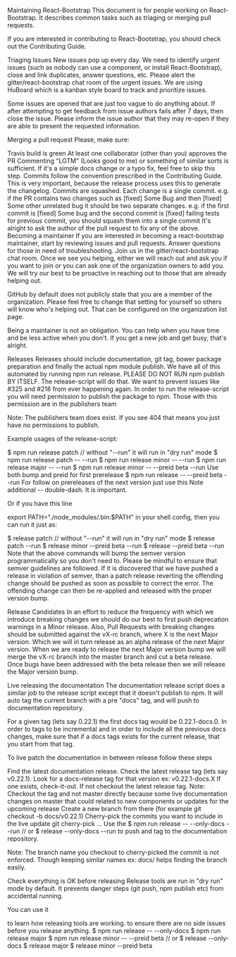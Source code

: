 Maintaining React-Bootstrap
This document is for people working on React-Bootstrap. It describes common tasks such as triaging or merging pull requests.

If you are interested in contributing to React-Bootstrap, you should check out the Contributing Guide.

Triaging Issues
New issues pop up every day. We need to identify urgent issues (such as nobody can use a component, or install React-Bootstrap), close and link duplicates, answer questions, etc. Please alert the gitter/react-bootstrap chat room of the urgent issues. We are using HuBoard which is a kanban style board to track and prioritize issues.

Some issues are opened that are just too vague to do anything about. If after attempting to get feedback from issue authors fails after 7 days, then close the issue. Please inform the issue author that they may re-open if they are able to present the requested information.

Merging a pull request
Please, make sure:

Travis build is green
At least one collaborator (other than you) approves the PR
Commenting "LGTM" (Looks good to me) or something of similar sorts is sufficient.
If it's a simple docs change or a typo fix, feel free to skip this step.
Commits follow the convention prescribed in the Contributing Guide.
This is very important, because the release process uses this to generate the changelog.
Commits are squashed. Each change is a single commit.
e.g. if the PR contains two changes such as [fixed] Some Bug and then [fixed] Some other unrelated bug it should be two separate changes.
e.g. if the first commit is [fixed] Some bug and the second commit is [fixed] failing tests for previous commit, you should squash them into a single commit
It's alright to ask the author of the pull request to fix any of the above.
Becoming a maintainer
If you are interested in becoming a react-bootstrap maintainer, start by reviewing issues and pull requests. Answer questions for those in need of troubleshooting. Join us in the gitter/react-bootstrap chat room. Once we see you helping, either we will reach out and ask you if you want to join or you can ask one of the organization owners to add you. We will try our best to be proactive in reaching out to those that are already helping out.

GitHub by default does not publicly state that you are a member of the organization. Please feel free to change that setting for yourself so others will know who's helping out. That can be configured on the organization list page.

Being a maintainer is not an obligation. You can help when you have time and be less active when you don't. If you get a new job and get busy, that's alright.

Releases
Releases should include documentation, git tag, bower package preparation and finally the actual npm module publish. We have all of this automated by running npm run release. PLEASE DO NOT RUN npm publish BY ITSELF. The release-script will do that. We want to prevent issues like #325 and #218 from ever happening again. In order to run the release-script you will need permission to publish the package to npm. Those with this permission are in the publishers team

Note: The publishers team does exist. If you see 404 that means you just have no permissions to publish.

Example usages of the release-script:

$ npm run release patch // without "--run" it will run in "dry run" mode
$ npm run release patch -- --run
$ npm run release minor -- --run
$ npm run release major -- --run
$ npm run release minor -- --preid beta --run  Use both bump and preid for first prerelease
$ npm run release -- --preid beta --run        For follow on prereleases of the next version just use this
Note additional -- double-dash. It is important.

Or if you have this line

export PATH="./node_modules/.bin:$PATH"
in your shell config, then you can run it just as:

$ release patch // without "--run" it will run in "dry run" mode
$ release patch --run
$ release minor --preid beta --run
$ release --preid beta --run
Note that the above commands will bump the semver version programmatically so you don't need to. Please be mindful to ensure that semver guidelines are followed. If it is discovered that we have pushed a release in violation of semver, than a patch release reverting the offending change should be pushed as soon as possible to correct the error. The offending change can then be re-applied and released with the proper version bump.

Release Candidates
In an effort to reduce the frequency with which we introduce breaking changes we should do our best to first push deprecation warnings in a Minor release. Also, Pull Requests with breaking changes should be submitted against the vX-rc branch, where X is the next Major version. Which we will in turn release as an alpha release of the next Major version. When we are ready to release the next Major version bump we will merge the vX-rc branch into the master branch and cut a beta release. Once bugs have been addressed with the beta release then we will release the Major version bump.

Live releasing the documentation
The documentation release script does a similar job to the release script except that it doesn't publish to npm. It will auto tag the current branch with a pre "docs" tag, and will push to documentation repository.

For a given tag (lets say 0.22.1) the first docs tag would be 0.22.1-docs.0. In order to tags to be incremental and in order to include all the previous docs changes, make sure that if a docs tags exists for the current release, that you start from that tag.

To live patch the documentation in between release follow these steps

Find the latest documentation release.
Check the latest release tag (lets say v0.22.1).
Look for a docs-release tag for that version ex: v0.22.1-docs.X
If one exists, check-it-out. If not checkout the latest release tag.
Note: Checkout the tag and not master directly because some live documentation changes on master that could related to new components or updates for the upcoming release
Create a new branch from there (for example git checkout -b docs/v0.22.1)
Cherry-pick the commits you want to include in the live update git cherry-pick <commit-ish>...
Use the
$ npm run release -- --only-docs --run
// or
$ release --only-docs --run
to push and tag to the documentation repository.

Note: The branch name you checkout to cherry-picked the commit is not enforced. Though keeping similar names ex: docs/<version> helps finding the branch easily.

Check everything is OK before releasing
Release tools are run in "dry run" mode by default. It prevents danger steps (git push, npm publish etc) from accidental running.

You can use it

to learn how releasing tools are working.
to ensure there are no side issues before you release anything.
$ npm run release -- --only-docs
$ npm run release major
$ npm run release minor -- --preid beta
// or
$ release --only-docs
$ release major
$ release minor --preid beta

